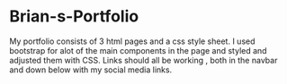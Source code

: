 # Brian-s-Portfolio

My portfolio consists of 3 html pages and a css style sheet. 
I used bootstrap for alot of the main components in the page and styled and adjusted them with CSS. 
Links should all be working , both in the navbar and down below with my social media links.